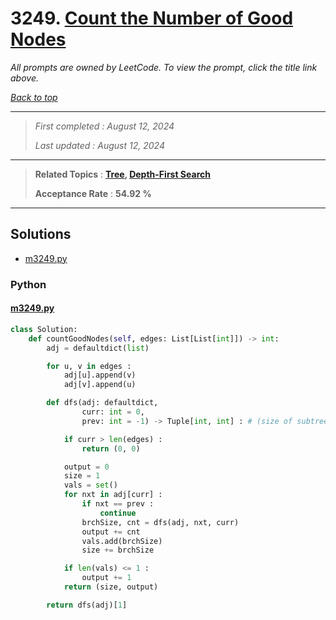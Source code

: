 # 3249. [Count the Number of Good Nodes](<https://leetcode.com/problems/count-the-number-of-good-nodes>)

*All prompts are owned by LeetCode. To view the prompt, click the title link above.*

*[Back to top](<../README.md>)*

------

> *First completed : August 12, 2024*
>
> *Last updated : August 12, 2024*

------

> **Related Topics** : **[Tree](<by_topic/Tree.md>), [Depth-First Search](<by_topic/Depth-First Search.md>)**
>
> **Acceptance Rate** : **54.92 %**

------

## Solutions

- [m3249.py](<../my-submissions/m3249.py>)
### Python
#### [m3249.py](<../my-submissions/m3249.py>)
```Python
class Solution:
    def countGoodNodes(self, edges: List[List[int]]) -> int:
        adj = defaultdict(list)

        for u, v in edges :
            adj[u].append(v)
            adj[v].append(u)

        def dfs(adj: defaultdict, 
                curr: int = 0, 
                prev: int = -1) -> Tuple[int, int] : # (size of subtree, count)

            if curr > len(edges) :
                return (0, 0)

            output = 0
            size = 1
            vals = set()
            for nxt in adj[curr] :
                if nxt == prev :
                    continue
                brchSize, cnt = dfs(adj, nxt, curr)
                output += cnt
                vals.add(brchSize)
                size += brchSize

            if len(vals) <= 1 :
                output += 1
            return (size, output)

        return dfs(adj)[1]

```

